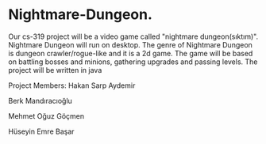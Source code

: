 # Nightmare-Dungeon.
Our cs-319 project will be a video game called "nightmare dungeon(sıktım)". 
Nightmare Dungeon will run on desktop. The genre of Nightmare Dungeon is dungeon crawler/rogue-like and it is a 2d game. 
The game will be based on battling bosses and minions, gathering upgrades and passing levels. 
The project will be written in java

Project Members:
Hakan Sarp Aydemir

Berk Mandıracıoğlu

Mehmet Oğuz Göçmen

Hüseyin Emre Başar
